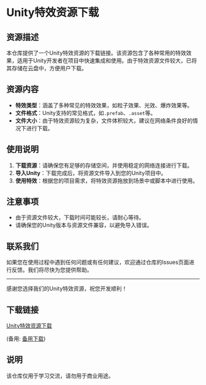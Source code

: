 # Unity特效资源下载

## 资源描述

本仓库提供了一个Unity特效资源的下载链接。该资源包含了各种常用的特效效果，适用于Unity开发者在项目中快速集成和使用。由于特效资源文件较大，已将其存储在云盘中，方便用户下载。

## 资源内容

- **特效类型**：涵盖了多种常见的特效效果，如粒子效果、光效、爆炸效果等。
- **文件格式**：Unity支持的常见格式，如`.prefab`、`.asset`等。
- **文件大小**：由于特效资源较为复杂，文件体积较大，建议在网络条件良好的情况下进行下载。

## 使用说明

1. **下载资源**：请确保您有足够的存储空间，并使用稳定的网络连接进行下载。
2. **导入Unity**：下载完成后，将资源文件导入到您的Unity项目中。
3. **使用特效**：根据您的项目需求，将特效资源拖放到场景中或脚本中进行使用。

## 注意事项

- 由于资源文件较大，下载时间可能较长，请耐心等待。
- 请确保您的Unity版本与资源文件兼容，以避免导入错误。

## 联系我们

如果您在使用过程中遇到任何问题或有任何建议，欢迎通过仓库的Issues页面进行反馈。我们将尽快为您提供帮助。

---

感谢您选择我们的Unity特效资源，祝您开发顺利！

## 下载链接
[Unity特效资源下载](https://pan.quark.cn/s/b035458615c6) 

(备用: [备用下载](https://pan.baidu.com/s/17r8IJNkssLHID20MgQ7xfQ?pwd=1234))

## 说明

该仓库仅用于学习交流，请勿用于商业用途。
